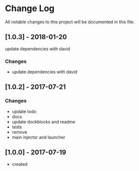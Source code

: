 # Change Log
All notable changes to this project will be documented in this file.

## [1.0.3] - 2018-01-20
update dependencies with david
### Changes
- update dependencies with david

## [1.0.2] - 2017-07-21
### Changes
- update todo
- docs
- update dockblocks and readme
- tests
- remove
- main injector and launcher

## [1.0.0] - 2017-07-19
- created
